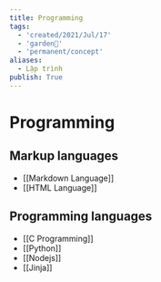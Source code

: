 ```yaml
---
title: Programming
tags:
  - 'created/2021/Jul/17'
  - 'garden🏡'
  - 'permanent/concept'
aliases:
  - Lập trình
publish: True
---
```

# Programming

## Markup languages
- [[Markdown Language]]
- [[HTML Language]]

## Programming languages
- [[C Programming]]
- [[Python]]
- [[Nodejs]]
- [[Jinja]]
